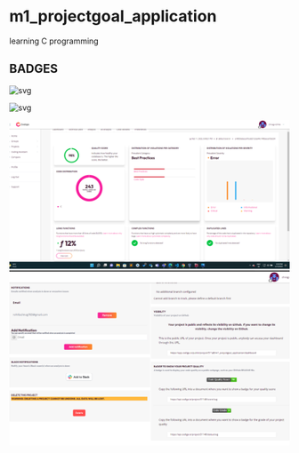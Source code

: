 # m1_projectgoal_application
learning C programming 

## BADGES
![svg](https://api.codiga.io/project/31198/score/svg)



![svg](https://api.codiga.io/project/31198/score/svg)

![CODIGA](https://github.com/chirag-rohilla/m1_projectgoal_application/blob/main/6_images/CODIGA.png)
![CODIGA1](https://github.com/chirag-rohilla/m1_projectgoal_application/blob/main/6_images/CODIGA1.png)

